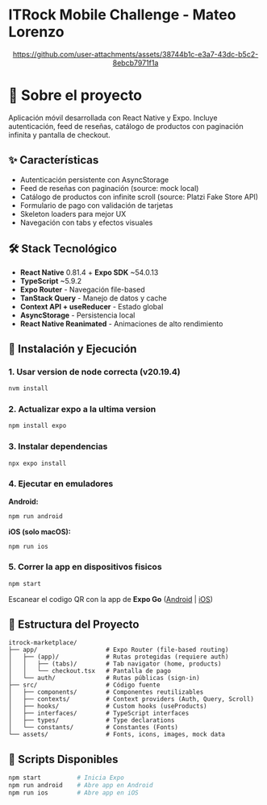 

# ITRock Mobile Challenge - Mateo Lorenzo

<div align="center">
  
  https://github.com/user-attachments/assets/38744b1c-e3a7-43dc-b5c2-8ebcb7971f1a
  
</div>


# 📱 Sobre el proyecto

Aplicación móvil desarrollada con React Native y Expo. Incluye autenticación, feed de reseñas, catálogo de productos con paginación infinita y pantalla de checkout.


## ✨ Características

- Autenticación persistente con AsyncStorage
- Feed de reseñas con paginación (source: mock local)
- Catálogo de productos con infinite scroll (source: Platzi Fake Store API)
- Formulario de pago con validación de tarjetas
- Skeleton loaders para mejor UX
- Navegación con tabs y efectos visuales

## 🛠️ Stack Tecnológico

- **React Native** 0.81.4 + **Expo SDK** ~54.0.13
- **TypeScript** ~5.9.2
- **Expo Router** - Navegación file-based
- **TanStack Query** - Manejo de datos y cache
- **Context API + useReducer** - Estado global
- **AsyncStorage** - Persistencia local
- **React Native Reanimated** - Animaciones de alto rendimiento

## 🚀 Instalación y Ejecución

### 1. Usar version de node correcta (v20.19.4)
```bash
nvm install
```

### 2. Actualizar expo a la ultima version

```bash
npm install expo
```

### 3. Instalar dependencias

```bash
npx expo install
```

### 4. Ejecutar en emuladores

**Android:**

```bash
npm run android
```

**iOS (solo macOS):**

```bash
npm run ios
```

### 5. Correr la app en dispositivos fisicos

```bash
npm start
```

Escanear el codigo QR con la app de **Expo Go** ([Android](https://play.google.com/store/apps/details?id=host.exp.exponent) | [iOS](https://apps.apple.com/app/expo-go/id982107779))

## 📁 Estructura del Proyecto


```
itrock-marketplace/
├── app/                   # Expo Router (file-based routing)
│   ├── (app)/             # Rutas protegidas (requiere auth)
│   │   ├── (tabs)/        # Tab navigator (home, products)
│   │   └── checkout.tsx   # Pantalla de pago
│   └── auth/              # Rutas públicas (sign-in)
├── src/                   # Código fuente
│   ├── components/        # Componentes reutilizables
│   ├── contexts/          # Context providers (Auth, Query, Scroll)
│   ├── hooks/             # Custom hooks (useProducts)
│   ├── interfaces/        # TypeScript interfaces
│   ├── types/             # Type declarations
│   └── constants/         # Constantes (Fonts)
└── assets/                # Fonts, icons, images, mock data
```


## 📝 Scripts Disponibles

```bash
npm start          # Inicia Expo
npm run android    # Abre app en Android
npm run ios        # Abre app en iOS
```

